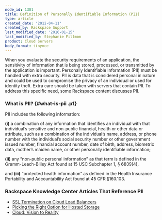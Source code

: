 ```yaml
---
node_id: 1381
title: Definition of Personally Identifiable Information (PII)
type: article
created_date: '2012-04-11'
created_by: Rackspace Support
last_modified_date: '2016-01-15'
last_modified_by: Stephanie Fillmon
product: Cloud Servers
body_format: tinymce
---
```


When you evaluate the security requirements of an application, the
sensitivity of information that is being stored, processed, or
transmitted by the application is important. Personally Identifiable
Information (PII)  must be handled with extra security. PII is data that
is considered personal in nature and could be used to compromise the
privacy of an individual or used for identity theft. Extra care should
be taken with servers that contain PII. To address this specific need,
some Rackspace content discusses PII.

### What is PII? {#what-is-pii .p1}

PII includes the following information:

**(i)** a combination of any information that identifies an individual
with that individual&rsquo;s sensitive and non-public financial, health or
other data or attribute, such as a combination of the individual&rsquo;s name,
address, or phone number with the individual&rsquo;s social security number or
other government issued number, financial account number, date of birth,
address, biometric data, <span class="s1">mother&rsquo;s maiden name, or other
personally identifiable information;</span>

**(ii)** any &ldquo;non-public personal information&rdquo; as that term is defined
in the Gramm-Leach-Bliley Act found at 15 USC Subchapter 1, &sect; 6809(4),

and **(iii)**  &ldquo;protected health information&rdquo; as defined in the Health
Insurance Portability and Accountability Act found at 45 CFR &sect;160.103.

### Rackspace Knowledge Center Articles That Reference PII

-   [SSL Termination on Cloud Load
    Balancers](/how-to/cloud-load-balancers-faqs)
-   [Picking the Right Option for Hosted
    Storage](/how-to/picking-the-right-option-for-hosted-storage)
-   [Cloud: Vision to
    Reality](/how-to/cloud-vision-to-reality-0)


